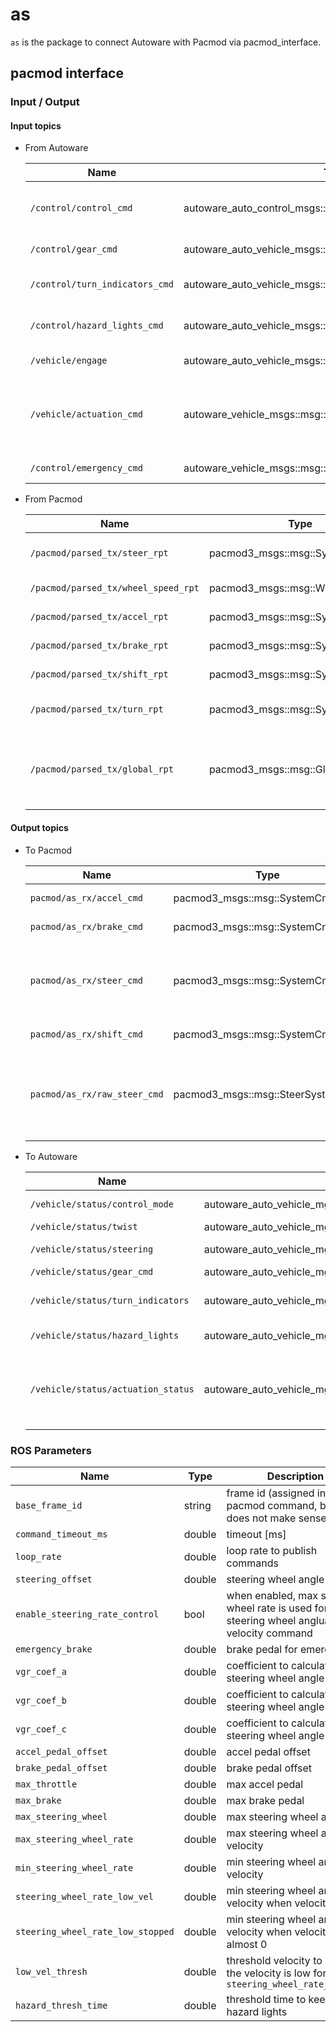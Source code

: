# as

`as` is the package to connect Autoware with Pacmod via pacmod_interface.

## pacmod interface

### Input / Output

#### Input topics

- From Autoware

  | Name                           | Type                                                     | Description                                           |
  | ------------------------------ | -------------------------------------------------------- | ----------------------------------------------------- |
  | `/control/control_cmd`         | autoware_auto_control_msgs::msg::AckermannControlCommand | lateral and longitudinal control command              |
  | `/control/gear_cmd`            | autoware_auto_vehicle_msgs::msg::GearCommand             | gear command                                          |
  | `/control/turn_indicators_cmd` | autoware_auto_vehicle_msgs::msg::TurnIndicatorsCommand   | turn indicators command                               |
  | `/control/hazard_lights_cmd`   | autoware_auto_vehicle_msgs::msg::HazardLightsCommand     | hazard lights command                                 |
  | `/vehicle/engage`              | autoware_auto_vehicle_msgs::msg::Engage                  | engage command                                        |
  | `/vehicle/actuation_cmd`       | autoware_vehicle_msgs::msg::ActuationCommandStamped      | actuation (accel/brake pedal, steering wheel) command |
  | `/control/emergency_cmd`       | autoware_vehicle_msgs::msg::VehicleEmergencyStamped      | emergency command                                     |

- From Pacmod

  | Name                                | Type                              | Description                                                             |
  | ----------------------------------- | --------------------------------- | ----------------------------------------------------------------------- |
  | `/pacmod/parsed_tx/steer_rpt`       | pacmod3_msgs::msg::SystemRptFloat | current steering wheel angle                                            |
  | `/pacmod/parsed_tx/wheel_speed_rpt` | pacmod3_msgs::msg::WheelSpeedRpt  | current wheel speed                                                     |
  | `/pacmod/parsed_tx/accel_rpt`       | pacmod3_msgs::msg::SystemRptFloat | current accel pedal                                                     |
  | `/pacmod/parsed_tx/brake_rpt`       | pacmod3_msgs::msg::SystemRptFloat | current brake pedal                                                     |
  | `/pacmod/parsed_tx/shift_rpt`       | pacmod3_msgs::msg::SystemRptInt   | current gear status                                                     |
  | `/pacmod/parsed_tx/turn_rpt`        | pacmod3_msgs::msg::SystemRptInt   | current turn indicators status                                          |
  | `/pacmod/parsed_tx/global_rpt`      | pacmod3_msgs::msg::GlobalRpt      | current status of other parameters (e.g. override_active, can_time_out) |

#### Output topics

- To Pacmod

  | Name                         | Type                              | Description                                           |
  | ---------------------------- | --------------------------------- | ----------------------------------------------------- |
  | `pacmod/as_rx/accel_cmd`     | pacmod3_msgs::msg::SystemCmdFloat | accel pedal command                                   |
  | `pacmod/as_rx/brake_cmd`     | pacmod3_msgs::msg::SystemCmdFloat | brake pedal command                                   |
  | `pacmod/as_rx/steer_cmd`     | pacmod3_msgs::msg::SystemCmdFloat | steering wheel angle and angular velocity command     |
  | `pacmod/as_rx/shift_cmd`     | pacmod3_msgs::msg::SystemCmdInt   | gear command                                          |
  | `pacmod/as_rx/raw_steer_cmd` | pacmod3_msgs::msg::SteerSystemCmd | raw steering wheel angle and angular velocity command |

- To Autoware

  | Name                               | Type                                                   | Description                                          |
  | ---------------------------------- | ------------------------------------------------------ | ---------------------------------------------------- |
  | `/vehicle/status/control_mode`     | autoware_auto_vehicle_mgs::msg::ControlModeReport      | control mode                                         |
  | `/vehicle/status/twist`            | autoware_auto_vehicle_mgs::msg::VelocityReport         | velocity                                             |
  | `/vehicle/status/steering`         | autoware_auto_vehicle_mgs::msg::SteeringReport         | steering wheel angle                                 |
  | `/vehicle/status/gear_cmd`         | autoware_auto_vehicle_mgs::msg::GearReport             | gear status                                          |
  | `/vehicle/status/turn_indicators`  | autoware_auto_vehicle_mgs::msg::TurnIndicatorsReport   | turn indicators status                               |
  | `/vehicle/status/hazard_lights`    | autoware_auto_vehicle_mgs::msg::HazardLightsReport     | hazard lights status                                 |
  | `/vehicle/status/actuation_status` | autoware_auto_vehicle_mgs::msg::ActuationStatusStamped | actuation (accel/brake pedal, steering wheel) status |

### ROS Parameters

| Name                              | Type   | Description                                                                               |
| --------------------------------- | ------ | ----------------------------------------------------------------------------------------- |
| `base_frame_id`                   | string | frame id (assigned in pacmod command, but it does not make sense)                         |
| `command_timeout_ms`              | double | timeout [ms]                                                                              |
| `loop_rate`                       | double | loop rate to publish commands                                                             |
| `steering_offset`                 | double | steering wheel angle offset                                                               |
| `enable_steering_rate_control`    | bool   | when enabled, max steering wheel rate is used for steering wheel angluar velocity command |
| `emergency_brake`                 | double | brake pedal for emergency                                                                 |
| `vgr_coef_a`                      | double | coefficient to calculate steering wheel angle                                             |
| `vgr_coef_b`                      | double | coefficient to calculate steering wheel angle                                             |
| `vgr_coef_c`                      | double | coefficient to calculate steering wheel angle                                             |
| `accel_pedal_offset`              | double | accel pedal offset                                                                        |
| `brake_pedal_offset`              | double | brake pedal offset                                                                        |
| `max_throttle`                    | double | max accel pedal                                                                           |
| `max_brake`                       | double | max brake pedal                                                                           |
| `max_steering_wheel`              | double | max steering wheel angle                                                                  |
| `max_steering_wheel_rate`         | double | max steering wheel angular velocity                                                       |
| `min_steering_wheel_rate`         | double | min steering wheel angular velocity                                                       |
| `steering_wheel_rate_low_vel`     | double | min steering wheel angular velocity when velocity is low                                  |
| `steering_wheel_rate_low_stopped` | double | min steering wheel angular velocity when velocity is almost 0                             |
| `low_vel_thresh`                  | double | threshold velocity to decide the velocity is low for `steering_wheel_rate_low_vel`        |
| `hazard_thresh_time`              | double | threshold time to keep hazard lights                                                      |
